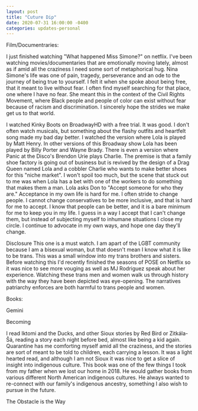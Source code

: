 ```yaml
---
layout: post
title: "Cuture Dip"
date: 2020-07-31 16:00:00 -0400
categories: updates-personal
---
```

Film/Documentraries:

I just finished watching "What happened Miss Simone?" on netflix.
I've been watching movies/documentaries that are emotionally moving lately, almost as if
amid all the craziness I need some sort of metaphorical hug. Nina Simone's life was one of pain,
tragedy, perseverance and an ode to the journey of being true to yourself. I felt it when she spoke about being free, that it meant to live without fear. I often find myself searching for that place, one where I have no fear. She meant this in the context of the Civil Rights Movement, where Black people and people of color can exist without fear because of racism and discrimination. I sincerely hope the strides we make get us to that world.

I watched Kinky Boots on BroadwayHD with a free trial. It was good. I don't often watch musicals, but something about the flashy outfits and heartfelt song made my bad day better. I watched the version where Lola is played by Matt Henry. In other versions of this Broadway show Lola has been played by Billy Porter and Wayne Brady. There is even a version where Panic at the Disco's Brendon Urie plays Charlie. The premise is that a family shoe factory is going out of business but is revived by the design of a Drag Queen named Lola and a cobbler Charlie who wants to make better shoes for this "niche market". I won't spoil too much, but the scene that stuck out to me was when Lola has a bet with one of the workers to do something that makes them a man. Lola asks Don to "Accept someone for who they are." Acceptance in my own life is hard for me. I often stride to change people. I cannot change conservatives to be more inclusive, and that is hard for me to accept. I know that people can be better, and it is a bare minimum for me to keep you in my life. I guess in a way I accept that I can't change them, but instead of subjecting myself to inhumane situations I close my circle. I continue to advocate in my own ways, and hope one day they'll change.

Disclosure
This one is a must watch. I am apart of the LGBT community because I am a bisexual woman, but that doesn't mean I know what it is like to be trans. This was a small window into my trans brothers and sisters. Before watching this I'd recently finished the seasons of POSE on Netflix so it was nice to see more vouging as well as MJ Rodriguez speak about her experience. Watching these trans men and women walk us through history with the way they have been depicted was eye-opening. The narratives patriarchy enforces are both harmful to trans people and women.

Books:

Gemini 

Becoming

I read Iktomi and the Ducks, and other Sioux stories by Red Bird or Zitkála-Šá, reading a story each night before bed, almost like being a kid again. Quarantine has me comforting myself amid all the craziness, and the stories are sort of meant to be told to children, each carrying a lesson. It was a light hearted read, and although I am not Sioux it was nice to get a slice of insight into indigenous culture. This book was one of the few things I took from my father when we lost our home in 2018. He would gather books from various different North American indigenous cultures. He always wanted to re-connect with our family's indigenous ancestry, something I also wish to pursue in the future. 

The Obstacle is the Way

